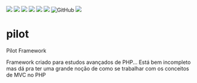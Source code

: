 ![](https://img.shields.io/github/stars/xandedf/pilot) ![](https://img.shields.io/github/forks/xandedf/pilot) ![](https://img.shields.io/github/tag/xandedf/pilot) ![](https://img.shields.io/github/release/xandedf/pilot) ![](https://img.shields.io/github/issues/xandedf/pilot) ![](https://img.shields.io/github/repo-size/xandedf/pilot)
![GitHub](https://img.shields.io/github/license/xandedf/pilot)
![](https://img.shields.io/github/commit-activity/w/xandedf/pilot)

pilot
=====

Pilot Framework

Framework criado para estudos avançados de PHP...
Está bem incompleto mas dá pra ter uma grande noção de como se trabalhar com os conceitos de MVC no PHP
